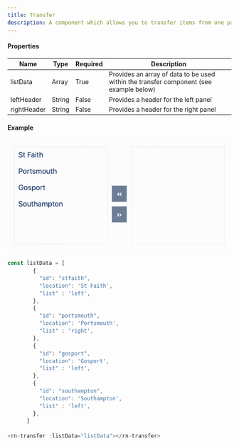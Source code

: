 ```yaml
---
title: Transfer
description: A component which allows you to transfer items from one panel to another
---
```

#### Properties

| Name         | Type                  | Required | Description                                                                                                |
| ------------ | --------------------- | -------- | ---------------------------------------------------------------------------------------------------------- |
| listData     | Array                 | True     | Provides an array of data to be used within the transfer component (see example below)                     |
| leftHeader   | String                | False    | Provides a header for the left panel                                                                       |
| rightHeader  | String                | False    | Provides a header for the right panel                                                                      |

#### Example

![Toggle example](images/transfer.gif)

```js
const listData = [
        {
          "id": "stfaith",
          "location": 'St Faith', 
          "list" : 'left',
        },
        {
          "id": "portsmouth",
          "location": 'Portsmouth', 
          "list" : 'right',
        },
        {
          "id": "gosport",
          "location": 'Gosport', 
          "list" : 'left',
        },
        {
          "id": "southampton",
          "location": 'Southampton', 
          "list" : 'left',
        },
      ]

<rn-transfer :listData="listData"></rn-transfer>
```

